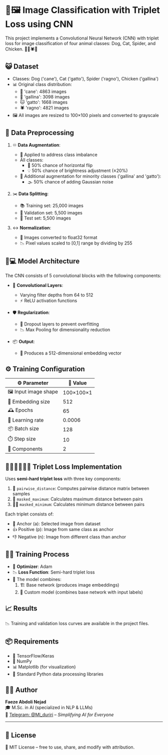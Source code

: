 # 🧠🖼️ Image Classification with Triplet Loss using CNN

This project implements a Convolutional Neural Network (CNN) with triplet loss for image classification of four animal classes: Dog, Cat, Spider, and Chicken. 🐶🐱🕷️🐔

## 😺 Dataset
- Classes: Dog ('cane'), Cat ('gatto'), Spider ('ragno'), Chicken ('gallina')
- 📊 Original class distribution:
  - 🐶 'cane': 4863 images  
  - 🐔 'gallina': 3098 images  
  - 🐱 'gatto': 1668 images  
  - 🕷️ 'ragno': 4821 images  
- 🖼️ All images are resized to 100×100 pixels and converted to grayscale

## 🧹 Data Preprocessing
1. ♾ **Data Augmentation**:
   - 🧪 Applied to address class imbalance
   - All classes:
     - 🔁 50% chance of horizontal flip
     - 💡 50% chance of brightness adjustment (±20%)
   - 🔬 Additional augmentation for minority classes ('gallina' and 'gatto'):
     - 🌫️ 50% chance of adding Gaussian noise

2. ✂️ **Data Splitting**:
   - 📚 Training set: 25,000 images  
   - 🧪 Validation set: 5,500 images  
   - 🧾 Test set: 5,500 images

3. ↔ **Normalization**:
   - 🔢 Images converted to float32 format  
   - 📉 Pixel values scaled to [0,1] range by dividing by 255

## 🧱💻 Model Architecture
The CNN consists of 5 convolutional blocks with the following components:

- 🧠 **Convolutional Layers**:
  - Varying filter depths from 64 to 512  
  - ⚡ ReLU activation functions

- 🛡️ **Regularization**:
  - 🚿 Dropout layers to prevent overfitting  
  - 📉 Max Pooling for dimensionality reduction

- 📦 **Output**:
  - 🔺 Produces a 512-dimensional embedding vector

## ⚙️ Training Configuration
| ⚙️ Parameter         | 🔢 Value        |
|---------------------|----------------|
| 🖼️ Input image shape | 100×100×1       |
| 🧬 Embedding size    | 512             |
| 🕰️ Epochs            | 65              |
| 🧠 Learning rate     | 0.0006          |
| 📦 Batch size        | 128             |
| ⏱️ Step size         | 10              |
| 🧩 Components        | 2               |

## 👶🏻👶🏻👶🏻 Triplet Loss Implementation
Uses **semi-hard triplet loss** with three key components:
1. 🧮 `pairwise_distance`: Computes pairwise distance matrix between samples  
2. 🚧 `masked_maximum`: Calculates maximum distance between pairs  
3. 🕵️‍♀️ `masked_minimum`: Calculates minimum distance between pairs  

Each triplet consists of:
- 🎯 Anchor (a): Selected image from dataset  
- 👍 Positive (p): Image from same class as anchor  
- 👎 Negative (n): Image from different class than anchor

## 🏋️‍♂️ Training Process
- 🧠 **Optimizer**: Adam  
- 📉 **Loss Function**: Semi-hard triplet loss  
- 🔗 The model combines:  
  1. 🏗️ Base network (produces image embeddings)  
  2. 🔧 Custom model (combines base network with input labels)

## 📈 Results
📉 Training and validation loss curves are available in the project files.

## 📦 Requirements
- 🧠 TensorFlow/Keras  
- 🧮 NumPy  
- 📊 Matplotlib (for visualization)  
- 🧰 Standard Python data processing libraries

## 🙋‍♀️ Author

**Faeze Abdoli Nejad**  
🎓 M.Sc. in AI (specialized in NLP & LLMs)  
📢 [Telegram: @Ml_duriri](https://t.me/Ml_duriri) – *Simplifying AI for Everyone*

---

## 📄 License

🪪 MIT License – free to use, share, and modify with attribution.
